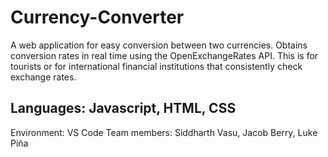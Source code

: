 # Currency-Converter
A web application for easy conversion between two currencies. Obtains conversion rates in real time using the OpenExchangeRates API. This is for tourists or for international financial institutions that consistently check exchange rates.
## Languages: Javascript, HTML, CSS
Environment: VS Code
Team members: Siddharth Vasu, Jacob Berry, Luke Piña
